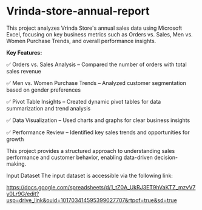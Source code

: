 # Vrinda-store-annual-report
This project analyzes Vrinda Store's annual sales data using Microsoft Excel, focusing on key business metrics such as Orders vs. Sales, Men vs. Women Purchase Trends, and overall performance insights.

**Key Features:**

✅ Orders vs. Sales Analysis – Compared the number of orders with total sales revenue

✅ Men vs. Women Purchase Trends – Analyzed customer segmentation based on gender preferences

✅ Pivot Table Insights – Created dynamic pivot tables for data summarization and trend analysis

✅ Data Visualization – Used charts and graphs for clear business insights

✅ Performance Review – Identified key sales trends and opportunities for growth


This project provides a structured approach to understanding sales performance and customer behavior, enabling data-driven decision-making. 

Input Dataset The input dataset is accessible via the following link:

https://docs.google.com/spreadsheets/d/1_tZ0A_UkRJ3ET9hVaKTZ_mzvV7y0Lr9G/edit?usp=drive_link&ouid=101703414595399027707&rtpof=true&sd=true
